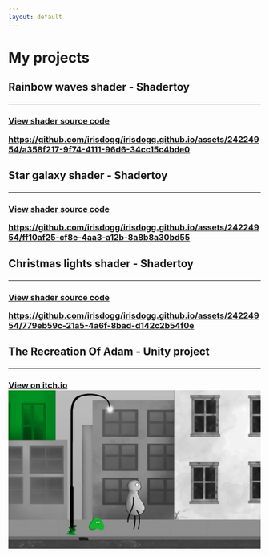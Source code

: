 ```yaml
---
layout: default
---
```


# My projects
<h2> Rainbow waves shader - Shadertoy
<hr>
<h3> <a href="https://www.shadertoy.com/view/dldfWH" target="_blank">View shader source code</a>
  
https://github.com/irisdogg/irisdogg.github.io/assets/24224954/a358f217-9f74-4111-96d6-34cc15c4bde0


<h2> Star galaxy shader - Shadertoy
<hr>
<h3> <a href="https://www.shadertoy.com/view/wsGczK" target="_blank">View shader source code</a>

https://github.com/irisdogg/irisdogg.github.io/assets/24224954/ff10af25-cf8e-4aa3-a12b-8a8b8a30bd55

  
<h2> Christmas lights shader - Shadertoy
<hr>
<h3> <a href="https://www.shadertoy.com/view/sldXW8" target="_blank">View shader source code</a>

https://github.com/irisdogg/irisdogg.github.io/assets/24224954/779eb59c-21a5-4a6f-8bad-d142c2b54f0e


<h2> The Recreation Of Adam - Unity project
<hr>
<h3> <a href="https://onehitwonders.itch.io/the-recreation-of-adam" target="_blank">View on itch.io</a>
<img src="/assets/img/adam.png">

